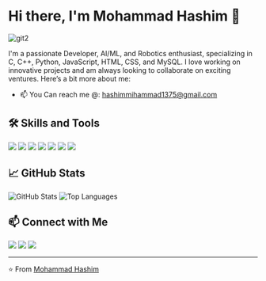 # Hi there, I'm Mohammad Hashim 👋

![git2](https://github.com/mohammadhashim135/mohammadhashim135/assets/158157731/94b72abf-66a0-45d4-8ed3-38e312d716ef)

I'm a passionate Developer, AI/ML, and Robotics enthusiast, specializing in C, C++, Python, JavaScript, HTML, CSS, and MySQL. I love working on innovative projects and am always looking to collaborate on exciting ventures. Here’s a bit more about me:


- 📫 You Can reach me @: [hashimmihammad1375@gmail.com](mailto:hashimmihammad1375@gmail.com)


## 🛠️ Skills and Tools

<p align="left">
  <img src="https://img.shields.io/badge/C-00599C?style=for-the-badge&logo=c&logoColor=white" />
  <img src="https://img.shields.io/badge/C++-00599C?style=for-the-badge&logo=c%2B%2B&logoColor=white" />
  <img src="https://img.shields.io/badge/Python-3776AB?style=for-the-badge&logo=python&logoColor=white" />
  <img src="https://img.shields.io/badge/JavaScript-F7DF1E?style=for-the-badge&logo=javascript&logoColor=black" />
  <img src="https://img.shields.io/badge/HTML-E34F26?style=for-the-badge&logo=html5&logoColor=white" />
  <img src="https://img.shields.io/badge/CSS-1572B6?style=for-the-badge&logo=css3&logoColor=white" />
  <img src="https://img.shields.io/badge/MySQL-4479A1?style=for-the-badge&logo=mysql&logoColor=white" />
</p>

## 📈 GitHub Stats

<p align="left">
  <img src="https://github-readme-stats.vercel.app/api?username=mohammadhashim135&show_icons=true&hide_title=true&count_private=true&theme=radical" alt="GitHub Stats" />
  <img src="https://github-readme-stats.vercel.app/api/top-langs/?username=mohammadhashim135&layout=compact&theme=radical" alt="Top Languages" />
</p>


## 📫 Connect with Me

<p align="left">
  <a href="https://www.linkedin.com/in/mohammad-hashim-07ab362a6"><img src="https://img.shields.io/badge/-LinkedIn-0A66C2?style=for-the-badge&logo=linkedin&logoColor=white" /></a>
  <a href="https://www.instagram.com/bytemazehashim/"><img src="https://img.shields.io/badge/-Instagram-E4405F?style=for-the-badge&logo=instagram&logoColor=white" /></a>
  <a href="https://www.youtube.com/@ByteMazeHashim"><img src="https://img.shields.io/badge/-YouTube-FF0000?style=for-the-badge&logo=youtube&logoColor=white" /></a>
</p>

---

⭐️ From [Mohammad Hashim](https://github.com/mohammadhashim135)



